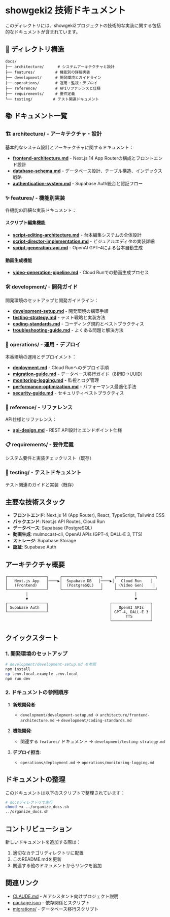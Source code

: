 # showgeki2 技術ドキュメント

このディレクトリには、showgeki2プロジェクトの技術的な実装に関する包括的なドキュメントが含まれています。

## 📁 ディレクトリ構造

```
docs/
├── architecture/      # システムアーキテクチャと設計
├── features/         # 機能別の詳細実装
├── development/      # 開発環境とガイドライン
├── operations/       # 運用・監視・デプロイ
├── reference/        # APIリファレンスと仕様
├── requirements/     # 要件定義
└── testing/         # テスト関連ドキュメント
```

## 📚 ドキュメント一覧

### 🏗️ architecture/ - アーキテクチャ・設計

基本的なシステム設計とアーキテクチャに関するドキュメント：

- **[frontend-architecture.md](./architecture/frontend-architecture.md)** - Next.js 14 App Routerの構成とフロントエンド設計
- **[database-schema.md](./architecture/database-schema.md)** - データベース設計、テーブル構造、インデックス戦略
- **[authentication-system.md](./architecture/authentication-system.md)** - Supabase Auth統合と認証フロー

### ✨ features/ - 機能別実装

各機能の詳細な実装ドキュメント：

#### スクリプト編集機能
- **[script-editing-architecture.md](./features/script-editing-architecture.md)** - 台本編集システムの全体設計
- **[script-director-implementation.md](./features/script-director-implementation.md)** - ビジュアルエディタの実装詳細
- **[script-generation-api.md](./features/script-generation-api.md)** - OpenAI GPT-4による台本自動生成

#### 動画生成機能
- **[video-generation-pipeline.md](./features/video-generation-pipeline.md)** - Cloud Runでの動画生成プロセス

### 🛠️ development/ - 開発ガイド

開発環境のセットアップと開発ガイドライン：

- **[development-setup.md](./development/development-setup.md)** - 開発環境の構築手順
- **[testing-strategy.md](./development/testing-strategy.md)** - テスト戦略と実装方法
- **[coding-standards.md](./development/coding-standards.md)** - コーディング規約とベストプラクティス
- **[troubleshooting-guide.md](./development/troubleshooting-guide.md)** - よくある問題と解決方法

### 🚀 operations/ - 運用・デプロイ

本番環境の運用とデプロイメント：

- **[deployment.md](./operations/deployment.md)** - Cloud Runへのデプロイ手順
- **[migration-guide.md](./operations/migration-guide.md)** - データベース移行ガイド（8桁ID→UUID）
- **[monitoring-logging.md](./operations/monitoring-logging.md)** - 監視とログ管理
- **[performance-optimization.md](./operations/performance-optimization.md)** - パフォーマンス最適化手法
- **[security-guide.md](./operations/security-guide.md)** - セキュリティベストプラクティス

### 📖 reference/ - リファレンス

API仕様とリファレンス：

- **[api-design.md](./reference/api-design.md)** - REST API設計とエンドポイント仕様

### 📋 requirements/ - 要件定義

システム要件と実装チェックリスト（既存）

### 🧪 testing/ - テストドキュメント

テスト関連のガイドと実装（既存）

## 主要な技術スタック

- **フロントエンド**: Next.js 14 (App Router), React, TypeScript, Tailwind CSS
- **バックエンド**: Next.js API Routes, Cloud Run
- **データベース**: Supabase (PostgreSQL)
- **動画生成**: mulmocast-cli, OpenAI APIs (GPT-4, DALL-E 3, TTS)
- **ストレージ**: Supabase Storage
- **認証**: Supabase Auth

## アーキテクチャ概要

```
┌─────────────────┐     ┌─────────────────┐     ┌─────────────────┐
│   Next.js App   │────▶│  Supabase DB   │────▶│   Cloud Run    │
│   (Frontend)    │     │  (PostgreSQL)   │     │ (Video Gen)    │
└─────────────────┘     └─────────────────┘     └─────────────────┘
         │                                               │
         ▼                                               ▼
┌─────────────────┐                           ┌─────────────────┐
│ Supabase Auth   │                           │   OpenAI APIs   │
└─────────────────┘                           │ GPT-4, DALL-E 3 │
                                              │      TTS        │
                                              └─────────────────┘
```

## クイックスタート

### 1. 開発環境のセットアップ
```bash
# development/development-setup.md を参照
npm install
cp .env.local.example .env.local
npm run dev
```

### 2. ドキュメントの参照順序

1. **新規開発者**: 
   - `development/development-setup.md` → `architecture/frontend-architecture.md` → `development/coding-standards.md`

2. **機能開発**: 
   - 関連する `features/` ドキュメント → `development/testing-strategy.md`

3. **デプロイ担当**: 
   - `operations/deployment.md` → `operations/monitoring-logging.md`

## ドキュメントの整理

このドキュメントは以下のスクリプトで整理されています：

```bash
# docsディレクトリで実行
chmod +x ../organize_docs.sh
../organize_docs.sh
```

## コントリビューション

新しいドキュメントを追加する際は：

1. 適切なカテゴリディレクトリに配置
2. このREADME.mdを更新
3. 関連する他のドキュメントからリンクを追加

## 関連リンク

- [CLAUDE.md](../CLAUDE.md) - AIアシスタント向けプロジェクト説明
- [package.json](../package.json) - 依存関係とスクリプト
- [migrations/](../migrations/) - データベース移行スクリプト